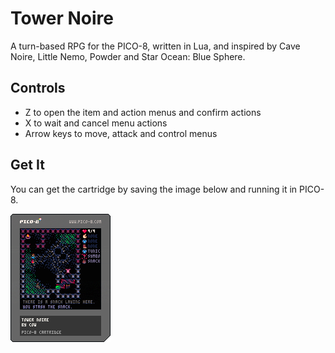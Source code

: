 # Tower Noire
A turn-based RPG for the PICO-8, written in Lua, and inspired by Cave Noire, Little Nemo, Powder and Star Ocean: Blue Sphere.

## Controls
* Z to open the item and action menus and confirm actions
* X to wait and cancel menu actions
* Arrow keys to move, attack and control menus

## Get It
You can get the cartridge by saving the image below and running it in PICO-8.

![Cartridge](tower.p8.png?raw=true)
